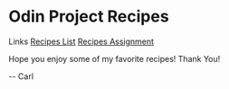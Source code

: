 # Odin Project Recipes

Links
[Recipes List](lincarl1.github.io/odin-recipes/)
[Recipes Assignment](https://www.theodinproject.com/lessons/foundations-recipes)

Hope you enjoy some of my favorite recipes! Thank You!

-- Carl







